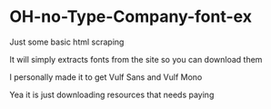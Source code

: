 # OH-no-Type-Company-font-ex
Just some basic html scraping

It will simply extracts fonts from the site so you can download them

I personally made it to get Vulf Sans and Vulf Mono

Yea it is just downloading resources that needs paying
